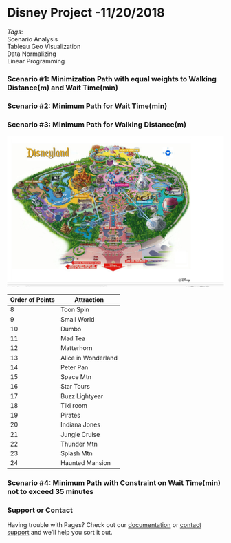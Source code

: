 # **Disney Project -11/20/2018**
_Tags_: <br/>
Scenario Analysis <br/>
Tableau Geo Visualization <br/>
Data Normalizing <br/>
Linear Programming <br/>

### Scenario #1: Minimization Path with equal weights to Walking Distance(m) and Wait Time(min)



### Scenario #2: Minimum Path for Wait Time(min)




### Scenario #3: Minimum Path for Walking Distance(m)
![](dis.PNG)


| Order of Points | Attraction          |
|-----------------|---------------------|
| 8               | Toon Spin           |
| 9               | Small World         |
| 10              | Dumbo               |
| 11              | Mad Tea             |
| 12              | Matterhorn          |
| 13              | Alice in Wonderland |
| 14              | Peter Pan           |
| 15              | Space Mtn           |
| 16              | Star Tours          |
| 17              | Buzz Lightyear      |
| 18              | Tiki room           |
| 19              | Pirates             |
| 20              | Indiana Jones       |
| 21              | Jungle Cruise       |
| 22              | Thunder Mtn         |
| 23              | Splash Mtn          |
| 24              | Haunted Mansion     |




### Scenario #4: Minimum Path with Constraint on Wait Time(min) not to exceed 35 minutes






### Support or Contact

Having trouble with Pages? Check out our [documentation](https://help.github.com/categories/github-pages-basics/) or [contact support](https://github.com/contact) and we’ll help you sort it out.

